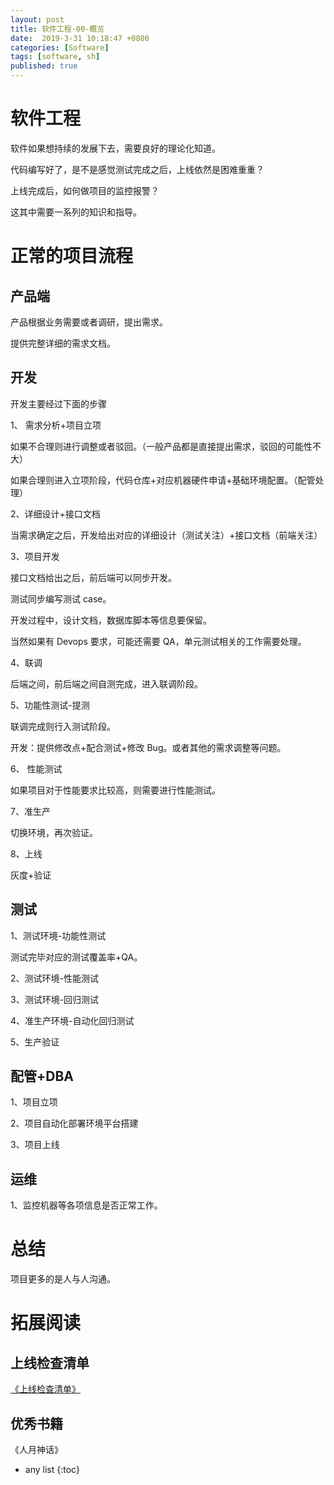 ```yaml
---
layout: post
title: 软件工程-00-概览
date:  2019-3-31 10:18:47 +0800
categories: [Software]
tags: [software, sh]
published: true
---
```


# 软件工程

软件如果想持续的发展下去，需要良好的理论化知道。

代码编写好了，是不是感觉测试完成之后，上线依然是困难重重？

上线完成后，如何做项目的监控报警？

这其中需要一系列的知识和指导。

# 正常的项目流程

## 产品端

产品根据业务需要或者调研，提出需求。

提供完整详细的需求文档。

## 开发

开发主要经过下面的步骤

1、 需求分析+项目立项

如果不合理则进行调整或者驳回。（一般产品都是直接提出需求，驳回的可能性不大）

如果合理则进入立项阶段，代码仓库+对应机器硬件申请+基础环境配置。（配管处理）

2、详细设计+接口文档

当需求确定之后，开发给出对应的详细设计（测试关注）+接口文档（前端关注）

3、项目开发

接口文档给出之后，前后端可以同步开发。

测试同步编写测试 case。

开发过程中，设计文档，数据库脚本等信息要保留。

当然如果有 Devops 要求，可能还需要 QA，单元测试相关的工作需要处理。

4、联调

后端之间，前后端之间自测完成，进入联调阶段。

5、功能性测试-提测

联调完成则行入测试阶段。

开发：提供修改点+配合测试+修改 Bug。或者其他的需求调整等问题。

6、 性能测试

如果项目对于性能要求比较高，则需要进行性能测试。

7、准生产

切换环境，再次验证。

8、上线

灰度+验证

## 测试

1、测试环境-功能性测试

测试完毕对应的测试覆盖率+QA。

2、测试环境-性能测试

3、测试环境-回归测试

4、准生产环境-自动化回归测试

5、生产验证

## 配管+DBA

1、项目立项

2、项目自动化部署环境平台搭建

3、项目上线

## 运维

1、监控机器等各项信息是否正常工作。

# 总结

项目更多的是人与人沟通。

# 拓展阅读

## 上线检查清单

[《上线检查清单》](https://github.com/mtdvio/going-to-production)

## 优秀书籍

《人月神话》

* any list
{:toc}